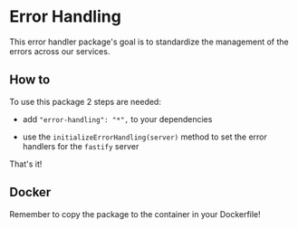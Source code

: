 # Error Handling

This error handler package's goal is to standardize the management of the errors across our services.

## How to

To use this package 2 steps are needed:
- add `"error-handling": "*",` to your dependencies

- use the `initializeErrorHandling(server)` method to set the error handlers for the `fastify` server

That's it!

## Docker

Remember to copy the package to the container in your Dockerfile!